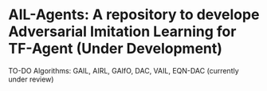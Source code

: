 # AIL-Agents: A repository to develope Adversarial Imitation Learning for TF-Agent (Under Development)

TO-DO Algorithms: GAIL, AIRL, GAIfO, DAC, VAIL, EQN-DAC (currently under review)

